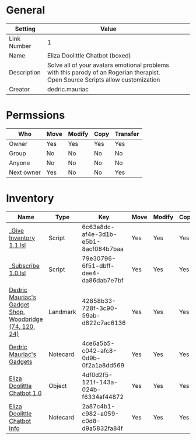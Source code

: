 # General

| Setting | Value | | | |
| --- | --- | --- | --- | --- |
| Link Number | 1 |
| Name | Eliza Doolittle Chatbot (boxed) |
| Description | Solve all of your avatars emotional problems with this parody of an Rogerian therapist. Open Source Scripts allow customization |
| Creator | dedric.mauriac |

# Permssions

| Who | Move | Modify | Copy | Transfer |
| --- | --- | --- | --- | --- |
| Owner | Yes | Yes | Yes | Yes |
| Group | No | No | No | No |
| Anyone | No | No | No | No |
| Next owner | Yes | No | No | Yes |

# Inventory

| Name | Type | Key | Move | Modify | Copy | Transfer | Acquired |
| --- | --- | --- | --- | --- | --- | --- | --- |
| [_Give Inventory 1.1.lsl](./_Give%20Inventory%201.1.lsl) | Script | 6c63a8dc-af4e-3d1b-e5b1-8acf084b7baa | Yes | Yes | Yes | Yes | 1970-01-01T00:00:00Z | Dedric Mauriac |
| [_Subscribe 1.0.lsl](./_Subscribe%201.0.lsl) | Script | 79e30796-6f51-dbff-dee4-da86dab7e7bf | Yes | Yes | Yes | Yes | 1970-01-01T00:00:00Z | Dedric Mauriac |
| [Dedric Mauriac's Gadget Shop, Woodbridge (74, 120, 24)](./Dedric%20Mauriac's%20Gadget%20Shop,%20Woodbridge%20(74,%20120,%2024).md) | Landmark | 42858b33-728f-3c90-59ab-d822c7ac6136 | Yes | Yes | Yes | Yes | 1970-01-01T00:00:00Z | Dedric Mauriac |
| [Dedric Mauriac's Gadgets](./Dedric%20Mauriac's%20Gagets.md) | Notecard | 4ce6a5b5-c042-afc8-0d9b-0f2a1a8dd569 | Yes | Yes | Yes | Yes | 1970-01-01T00:00:00Z | Dedric Mauriac |
| [Eliza Doolittle Chatbot 1.0](../../Eliza%20Doolittle%20Chatbot/) | Object | 4df0d2f5-121f-143a-024b-f6334af44872 | Yes | Yes | Yes | Yes | 1970-01-01T00:00:00Z | Dedric Mauriac |
| [Eliza Doolittle Chatbot Info](./Eliza%20Doolittle%20Chatbot%20Info.md) | Notecard | 2a87c4b1-c982-a059-c0d8-d9a5832fa84f | Yes | Yes | Yes | Yes | 1970-01-01T00:00:00Z | Dedric Mauriac |
